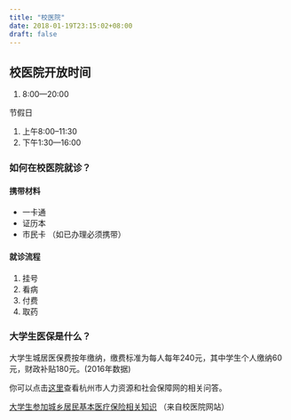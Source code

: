 ```yaml
---
title: "校医院"
date: 2018-01-19T23:15:02+08:00
draft: false
---
```


## 校医院开放时间

1. 8:00—20:00

节假日

1. 上午8:00–11:30
1. 下午1:30—16:00

### 如何在校医院就诊？

#### 携带材料

* 一卡通
* 证历本
* 市民卡 （如已办理必须携带）

#### 就诊流程

1. 挂号
2. 看病
3. 付费
4. 取药

###  大学生医保是什么？
大学生城居医保费按年缴纳，缴费标准为每人每年240元，其中学生个人缴纳60元，财政补贴180元。(2016年数据)

你可以点击[这里](http://www.zjhz.lss.gov.cn/html/zcfg/zcwd/ztwd/dxsybwd/)查看杭州市人力资源和社会保障网的相关问答。

[大学生参加城乡居民基本医疗保险相关知识](http://xyy.hdu.edu.cn/?p=509) （来自校医院网站）